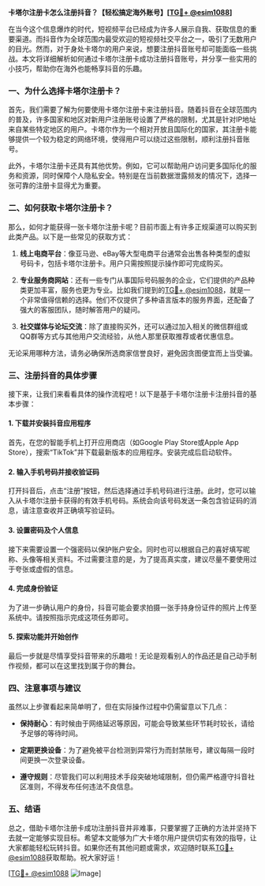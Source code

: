 **卡塔尔注册卡怎么注册抖音？【轻松搞定海外账号】[[TG💪+ @esim1088](https://t.me/s/esim1088)]**

在当今这个信息爆炸的时代，短视频平台已经成为许多人展示自我、获取信息的重要渠道。而抖音作为全球范围内最受欢迎的短视频社交平台之一，吸引了无数用户的目光。然而，对于身处卡塔尔的用户来说，想要注册抖音账号却可能面临一些挑战。本文将详细解析如何通过卡塔尔注册卡成功注册抖音账号，并分享一些实用的小技巧，帮助你在海外也能畅享抖音的乐趣。

### 一、为什么选择卡塔尔注册卡？

首先，我们需要了解为何要使用卡塔尔注册卡来注册抖音。随着抖音在全球范围内的普及，许多国家和地区对新用户注册账号设置了严格的限制，尤其是针对IP地址来自某些特定地区的用户。卡塔尔作为一个相对开放且国际化的国家，其注册卡能够提供一个较为稳定的网络环境，使得用户可以绕过这些限制，顺利注册抖音账号。

此外，卡塔尔注册卡还具有其他优势。例如，它可以帮助用户访问更多国际化的服务和资源，同时保障个人隐私安全。特别是在当前数据泄露频发的情况下，选择一张可靠的注册卡显得尤为重要。

### 二、如何获取卡塔尔注册卡？

那么，如何才能获得一张卡塔尔注册卡呢？目前市面上有许多正规渠道可以购买到此类产品。以下是一些常见的获取方式：

1. **线上电商平台**：像亚马逊、eBay等大型电商平台通常会出售各种类型的虚拟号码卡，包括卡塔尔注册卡。用户只需按照提示操作即可完成购买。
   
2. **专业服务商网站**：还有一些专门从事国际号码服务的企业，它们提供的产品种类更加丰富，服务也更为专业。比如我们提到的[TG💪+ @esim1088](https://t.me/s/esim1088)，就是一个非常值得信赖的选择。他们不仅提供了多种语言版本的服务界面，还配备了强大的客服团队，随时解答用户的疑问。

3. **社交媒体与论坛交流**：除了直接购买外，还可以通过加入相关的微信群组或QQ群等方式与其他用户交流经验，从他人那里获取推荐或者优惠信息。

无论采用哪种方法，请务必确保所选商家信誉良好，避免因贪图便宜而上当受骗。

### 三、注册抖音的具体步骤

接下来，让我们来看看具体的操作流程吧！以下是基于卡塔尔注册卡注册抖音的基本步骤：

#### 1. 下载并安装抖音应用程序
首先，在您的智能手机上打开应用商店（如Google Play Store或Apple App Store），搜索“TikTok”并下载最新版本的应用程序。安装完成后启动软件。

#### 2. 输入手机号码并接收验证码
打开抖音后，点击“注册”按钮，然后选择通过手机号码进行注册。此时，您可以输入从卡塔尔注册卡获得的有效手机号码。系统会向该号码发送一条包含验证码的消息，请注意查收并正确填写验证码。

#### 3. 设置密码及个人信息
接下来需要设置一个强密码以保护账户安全。同时也可以根据自己的喜好填写昵称、头像等相关资料。不过需要注意的是，为了提高真实度，建议尽量不要使用过于夸张或虚假的信息。

#### 4. 完成身份验证
为了进一步确认用户的身份，抖音可能会要求拍摄一张手持身份证件的照片上传至系统中。请按照指示完成这项任务即可。

#### 5. 探索功能并开始创作
最后一步就是尽情享受抖音带来的乐趣啦！无论是观看别人的作品还是自己动手制作视频，都可以在这里找到属于你的舞台。

### 四、注意事项与建议

虽然以上步骤看起来简单明了，但在实际操作过程中仍需留意以下几点：

- **保持耐心**：有时候由于网络延迟等原因，可能会导致某些环节耗时较长，请给予足够的等待时间。
  
- **定期更换设备**：为了避免被平台检测到异常行为而封禁账号，建议每隔一段时间更换一次登录设备。
  
- **遵守规则**：尽管我们可以利用技术手段突破地域限制，但仍需严格遵守抖音社区准则，不得发布任何违法不良信息。

### 五、结语

总之，借助卡塔尔注册卡成功注册抖音并非难事，只要掌握了正确的方法并坚持下去就一定能够实现目标。希望本文能够为广大卡塔尔用户提供切实有效的指导，让大家都能轻松玩转抖音。如果你还有其他问题或需求，欢迎随时联系[TG💪+ @esim1088](https://t.me/s/esim1088)获取帮助。祝大家好运！

[[TG💪+ @esim1088](https://t.me/s/esim1088) ![Image](https://i.postimg.cc/4NQfJmqS/Snipaste-2025-05-13-00-14-12.png)]